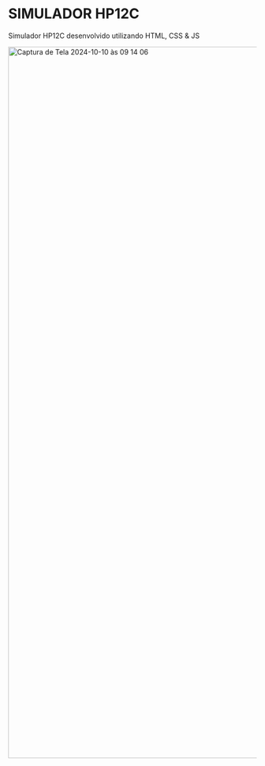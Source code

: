 # SIMULADOR HP12C
 Simulador HP12C desenvolvido utilizando HTML, CSS & JS


<img width="1440" alt="Captura de Tela 2024-10-10 às 09 14 06" src="https://github.com/user-attachments/assets/918b0124-b0f7-4b1a-b47c-896d99c5ac41">
